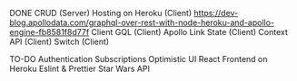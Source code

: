 DONE
CRUD (Server)
Hosting on Heroku (Client)
https://dev-blog.apollodata.com/graphql-over-rest-with-node-heroku-and-apollo-engine-fb8581f8d77f
Client GQL (Client)
Apollo Link State (Client)
Context API (Client)
Switch (Client)

TO-DO
Authentication
Subscriptions
Optimistic UI
React Frontend on Heroku
Eslint & Prettier
Star Wars API
